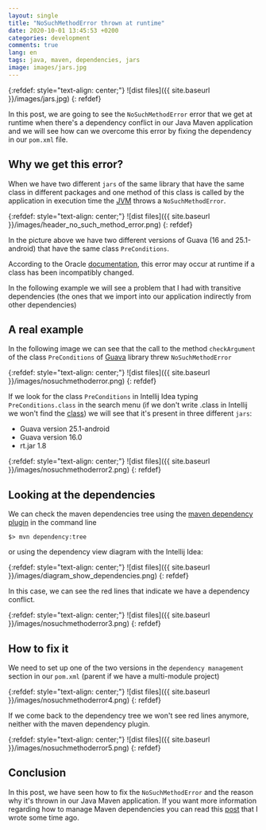 ```yaml
---
layout: single
title: "NoSuchMethodError thrown at runtime"
date: 2020-10-01 13:45:53 +0200
categories: development
comments: true
lang: en
tags: java, maven, dependencies, jars
image: images/jars.jpg
---
```


{:refdef: style="text-align: center;"}
![dist files]({{ site.baseurl }}/images/jars.jpg)
{: refdef}

In this post, we are going to see the `NoSuchMethodError` error that we get at runtime when there's a dependency conflict in our Java Maven application and we will see how can we overcome this error by fixing the dependency in our `pom.xml` file.

Why we get this error?
--------------------------
When we have two different `jars` of the same library that have the same class in different packages and one method of this class is called by the application in execution time the <a href="https://en.wikipedia.org/wiki/Java_virtual_machine">JVM</a> throws a `NoSuchMethodError`.

{:refdef: style="text-align: center;"}
![dist files]({{ site.baseurl }}/images/header_no_such_method_error.png)
{: refdef}

In the picture above we have two different versions of Guava (16 and 25.1-android) that have the same class `PreConditions`. 

According to the Oracle <a href="https://docs.oracle.com/javase/7/docs/api/java/lang/NoSuchMethodError.html">documentation</a>, this error may occur at runtime if a class has been incompatibly changed. 

In the following example we will see a problem that I had with transitive dependencies (the ones that we import into our application indirectly from other dependencies)

A real example
--------------------------
In the following image we can see that the call to the method `checkArgument` of the class `PreConditions` of <a href="https://github.com/google/guava">Guava</a> library threw `NoSuchMethodError` 

{:refdef: style="text-align: center;"}
![dist files]({{ site.baseurl }}/images/nosuchmethoderror.png)
{: refdef}

If we look for the class `PreConditions` in Intellij Idea typing `PreConditions.class` in the search menu (if we don't write .class in Intellij we won't find the <a href="https://docs.oracle.com/javase/tutorial/java/concepts/class.html">class</a>) we will see that it's present in three different `jars`:

- Guava version 25.1-android
- Guava version 16.0
- rt.jar 1.8

{:refdef: style="text-align: center;"}
![dist files]({{ site.baseurl }}/images/nosuchmethoderror2.png)
{: refdef}

Looking at the dependencies
------------------------------
We can check the maven dependencies tree using the <a href="https://maven.apache.org/plugins/maven-dependency-plugin/">maven dependency plugin</a> in the command line 

```
$> mvn dependency:tree 
```
or using the dependency view diagram with the Intellij Idea:

{:refdef: style="text-align: center;"}
![dist files]({{ site.baseurl }}/images/diagram_show_dependencies.png)
{: refdef}

In this case, we can see the red lines that indicate we have a dependency conflict.

{:refdef: style="text-align: center;"}
![dist files]({{ site.baseurl }}/images/nosuchmethoderror3.png)
{: refdef}

How to fix it 
------------------------------
We need to set up one of the two versions in the `dependency management` section in our `pom.xml` (parent if we have a multi-module project) 

{:refdef: style="text-align: center;"}
![dist files]({{ site.baseurl }}/images/nosuchmethoderror4.png)
{: refdef}

If we come back to the dependency tree we won't see red lines anymore, neither with the maven dependency plugin. 

{:refdef: style="text-align: center;"}
![dist files]({{ site.baseurl }}/images/nosuchmethoderror5.png)
{: refdef}


Conclusion
----------------------------
In this post, we have seen how to fix the `NoSuchMethodError` and the reason why it's thrown in our Java Maven application.
If you want more information regarding how to manage Maven dependencies you can read this <a href="{{ site.baseurl }}{% post_url 2018-01-24-managing-maven-dependencies %}">post</a> that I wrote some time ago.




